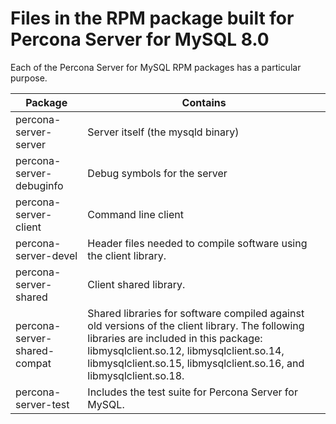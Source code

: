 # Files in the RPM package built for Percona Server for MySQL 8.0

Each of the Percona Server for MySQL RPM packages has a particular purpose.

|Package                 | Contains                                                                                                                                                                                                                                                   |
|------------------------------|------------------------------------------------------------------------------------------------------------------------------------------------------------------------------------------------------------------------------------------------------------|
| percona-server-server        | Server itself (the mysqld binary)                                                                                                                                                                                                                          |
| percona-server-debuginfo     | Debug symbols for the server                                                                                                                                                                                                                               |
| percona-server-client        | Command line client                                                                                                                                                                                                                                        |
| percona-server-devel         | Header files needed to compile software using the client library.                                                                                                                                                                                          |
| percona-server-shared        | Client shared library.                                                                                                                                                                                                                                     |
| percona-server-shared-compat | Shared libraries for software compiled against old versions of the client library. The following libraries are included in this package: libmysqlclient.so.12, libmysqlclient.so.14, libmysqlclient.so.15, libmysqlclient.so.16, and libmysqlclient.so.18. |
| percona-server-test          | Includes the test suite for Percona Server for MySQL.                                                                                                                                                                                                      |
